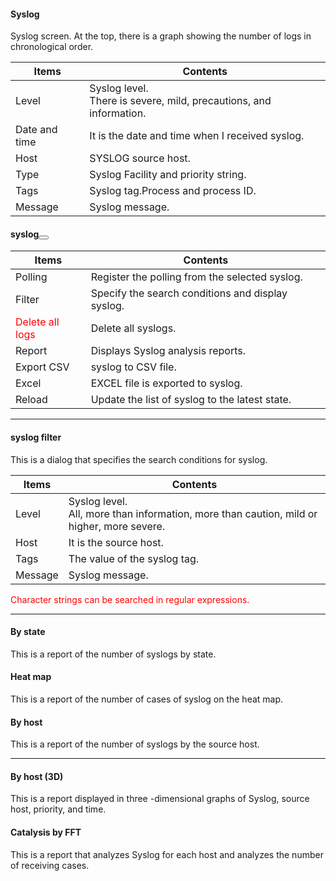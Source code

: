 #### Syslog

<div class="text-xl mb-2">
Syslog screen.
At the top, there is a graph showing the number of logs in chronological order.
</div>

<div class="text-lg">

| Items | Contents |
| ---- | ---- |
| Level | Syslog level.<br> There is severe, mild, precautions, and information.|
| Date and time | It is the date and time when I received syslog.|
| Host | SYSLOG source host.|
| Type | Syslog Facility and priority string.|
| Tags | Syslog tag.Process and process ID.|
| Message | Syslog message.|

</div>

>>>
#### syslog<button>

<div class="text-lg">

| Items | Contents |
| ---- | ---- |
| Polling | Register the polling from the selected syslog.|
| Filter | Specify the search conditions and display syslog.|
| <Span style = "color: red;"> Delete all logs </span> | Delete all syslogs.|
| Report | Displays Syslog analysis reports.|
| Export CSV | syslog to CSV file.|
| Excel | EXCEL file is exported to syslog.|
| Reload | Update the list of syslog to the latest state.|

</div>


---
#### syslog filter

<div class="text-xl mb-2">
This is a dialog that specifies the search conditions for syslog.
</div>

<div class="text-xl">

| Items | Contents |
| ---- | ---- |
| Level | Syslog level.<br> All, more than information, more than caution, mild or higher, more severe.|
| Host | It is the source host.|
| Tags | The value of the syslog tag.|
| Message | Syslog message.|

<Span style = "color: red"> Character strings can be searched in regular expressions.</span>

</div>

---
#### By state
<div class="text-xl mb-4">
This is a report of the number of syslogs by state.
</div>

#### Heat map
<div class="text-xl mb-4">
This is a report of the number of cases of syslog on the heat map.
</div>

#### By host
<div class="text-xl mb-4">
This is a report of the number of syslogs by the source host.
</div>

---
#### By host (3D)
<div class="text-xl mb-4">
This is a report displayed in three -dimensional graphs of Syslog, source host, priority, and time.
</div>

#### Catalysis by FFT
<div class="text-xl mb-4">
This is a report that analyzes Syslog for each host and analyzes the number of receiving cases.
</div>


